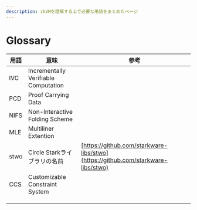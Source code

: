 ```yaml
---
description: zkVMを理解する上で必要な用語をまとめたページ
---
```


# Glossary

| 用語   | 意味                                   | 参考                                                                               |
| ---- | ------------------------------------ | -------------------------------------------------------------------------------- |
| IVC  | Incrementally Verifiable Computation |                                                                                  |
| PCD  | Proof Carrying Data                  |                                                                                  |
| NIFS | Non-Interactive Folding Scheme       |                                                                                  |
| MLE  | Multiliner Extention                 |                                                                                  |
| stwo | Circle Starkライブラリの名前                 | [https://github.com/starkware-libs/stwo](https://github.com/starkware-libs/stwo) |
| CCS  | Customizable Constraint System       |                                                                                  |
|      |                                      |                                                                                  |
|      |                                      |                                                                                  |
|      |                                      |                                                                                  |


